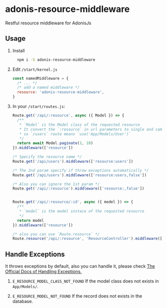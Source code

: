 # adonis-resource-middleware
Restful resource middleware for AdonisJs

## Usage
1. Install 
    ```bash
      npm i -S adonis-resource-middleware
    ```
1. Edit `/start/kernel.js`
    ```javascript
    const namedMiddleware = {
      /* ... */
      /* add a named middleware */
      resource: 'adonis-resource-middleware',
    }
    ```

1. In your `/start/routes.js`:
    ```javascript
    Route.get('/api/:resource', async ({ Model }) => {
      /**
       * `Model` is the Model class of the requested resource
       * It convert the `:resource` in url parameters to single and camelcase class name
       * so `/users` route means `use('App/Models/User')`
       */
      return await Model.paginate(1, 10)
    }).middleware(['resource'])

    /* Specify the resource name */
    Route.get('/api/users').middleware(['resource:users'])

    /* The 2nd param specify if throw exceptions automatically */
    Route.get('/api/users').middleware(['resource:users,false'])

    /* Also you can ignore the 1st param */
    Route.get('/api/:resource').middleware(['resource:,false'])
    

    Route.get('/api/:resource/:id', async ({ model }) => {
      /**
       * `model` is the model instace of the requested resource
       */
      return model
    }).middleware(['resource'])

    /* also you can use `Route.resource` */
    Route.resource('/api/:resource', 'ResourceController').middleware(['resource'])
    ```

## Handle Exceptions

It throws exceptions by default, also you can handle it, please check [The Official Docs of Handling Exceptions.](https://www.adonisjs.com/docs/4.1/exceptions#_handling_exceptions)

1. `E_RESOURCE_MODEL_CLASS_NOT_FOUND`
  If the model class does not exists in `App/Models/`.

1. `E_RESOURCE_MODEL_NOT_FOUND` 
  If the record does not exists in the database.